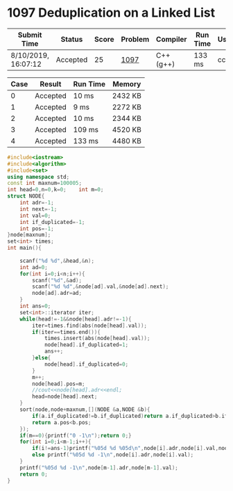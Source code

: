 # 1097 **Deduplication on a Linked List**

| Submit Time         | Status   | Score | Problem                                                      | Compiler  | Run Time | User |
| ------------------- | -------- | ----- | ------------------------------------------------------------ | --------- | -------- | ---- |
| 8/10/2019, 16:07:12 | Accepted | 25    | [1097](https://pintia.cn/problem-sets/994805342720868352/problems/994805369774129152) | C++ (g++) | 133 ms   | cc   |

| Case | Result   | Run Time | Memory  |
| ---- | -------- | -------- | ------- |
| 0    | Accepted | 10 ms    | 2432 KB |
| 1    | Accepted | 9 ms     | 2272 KB |
| 2    | Accepted | 10 ms    | 2344 KB |
| 3    | Accepted | 109 ms   | 4520 KB |
| 4    | Accepted | 133 ms   | 4480 KB |

```c++
#include<iostream>
#include<algorithm>
#include<set>
using namespace std;
const int maxnum=100005;
int head=0,n=0,k=0;    int m=0;
struct NODE{
    int adr=-1;
    int next=-1;
    int val=0;
    int if_duplicated=-1;
    int pos=-1;
}node[maxnum];
set<int> times;
int main(){
    
    scanf("%d %d",&head,&n);
    int ad=0;
    for(int i=0;i<n;i++){
        scanf("%d",&ad);
        scanf("%d %d",&node[ad].val,&node[ad].next);
        node[ad].adr=ad;
    }
    int ans=0;
    set<int>::iterator iter;
    while(head!=-1&&node[head].adr!=-1){
        iter=times.find(abs(node[head].val));
        if(iter==times.end()){
            times.insert(abs(node[head].val));
            node[head].if_duplicated=1;
            ans++;
        }else{
            node[head].if_duplicated=0;
        }
        m++;
        node[head].pos=m;
        //cout<<node[head].adr<<endl;
        head=node[head].next;
    }
    sort(node,node+maxnum,[](NODE &a,NODE &b){
        if(a.if_duplicated!=b.if_duplicated)return a.if_duplicated>b.if_duplicated;
        return a.pos<b.pos;
    });
    if(m==0){printf("0 -1\n");return 0;}
    for(int i=0;i<m-1;i++){
        if(i!=ans-1)printf("%05d %d %05d\n",node[i].adr,node[i].val,node[i+1].adr);
        else printf("%05d %d -1\n",node[i].adr,node[i].val);
    }
    printf("%05d %d -1\n",node[m-1].adr,node[m-1].val);
    return 0;
}
```


